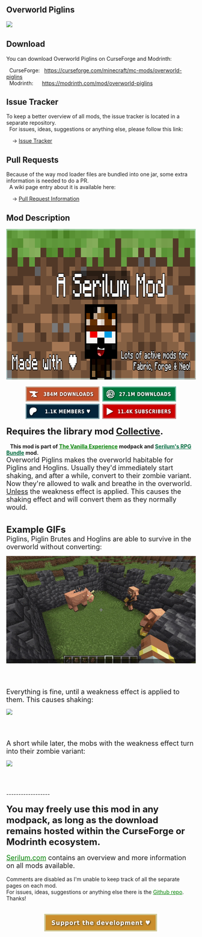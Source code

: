 <h2>Overworld Piglins</h2>

<p><a href="https://github.com/Serilum/Overworld-Piglins"><img src="https://serilum.com/assets/data/logo/overworld-piglins.png"></a></p><h2>Download</h2>

<p>You can download Overworld Piglins on CurseForge and Modrinth:</p><p>&nbsp;&nbsp;CurseForge: &nbsp;&nbsp;<a href="https://curseforge.com/minecraft/mc-mods/overworld-piglins">https://curseforge.com/minecraft/mc-mods/overworld-piglins</a><br>&nbsp;&nbsp;Modrinth: &nbsp;&nbsp;&nbsp;&nbsp;&nbsp;<a href="https://modrinth.com/mod/overworld-piglins">https://modrinth.com/mod/overworld-piglins</a></p>

<h2>Issue Tracker</h2>

<p>To keep a better overview of all mods, the issue tracker is located in a separate repository.<br>&nbsp;&nbsp;For issues, ideas, suggestions or anything else, please follow this link:</p>

<p>&nbsp;&nbsp;&nbsp;&nbsp;-> <a href="https://serilum.com/url/issue-tracker">Issue Tracker</a></p>

<h2>Pull Requests</h2>

<p>Because of the way mod loader files are bundled into one jar, some extra information is needed to do a PR.<br>&nbsp;&nbsp;A wiki page entry about it is available here:</p>

<p>&nbsp;&nbsp;&nbsp;&nbsp;-> <a href="https://serilum.com/url/pull-requests">Pull Request Information</a></p>

<h2>Mod Description</h2>

<p style="text-align:center"><a href="https://serilum.com/" target="_blank" rel="nofollow"><img src="https://github.com/Serilum/.cdn/raw/main/description/header/header.png" alt="" width="838" height="400"></a></p>
<p style="text-align:center"><a href="https://curseforge.com/members/serilum/projects" target="_blank" rel="nofollow"><img src="https://raw.githubusercontent.com/Serilum/.data-workflow/main/badges/svg/curseforge.svg" width="200"></a> <a href="https://modrinth.com/user/Serilum" target="_blank" rel="nofollow"><img src="https://raw.githubusercontent.com/Serilum/.data-workflow/main/badges/svg/modrinth.svg" width="200"></a> <a href="https://patreon.com/serilum" target="_blank" rel="nofollow"><img src="https://raw.githubusercontent.com/Serilum/.data-workflow/main/badges/svg/patreon.svg" width="200"></a> <a href="https://youtube.com/@serilum" target="_blank" rel="nofollow"><img src="https://raw.githubusercontent.com/Serilum/.data-workflow/main/badges/svg/youtube.svg" width="200"></a></p>
<p><strong><span style="font-size:24px">Requires the library mod&nbsp;<a style="font-size:24px" href="https://curseforge.com/minecraft/mc-mods/collective" target="_blank" rel="nofollow">Collective</a>.</span></strong><br><br><strong>&nbsp;&nbsp;&nbsp;This mod is part of <span style="color:#008000"><a style="color:#008000" href="https://curseforge.com/minecraft/modpacks/the-vanilla-experience" target="_blank" rel="nofollow">The Vanilla Experience</a></span> modpack and <span style="color:#006b3f"><a style="color:#006b3f" href="https://curseforge.com/minecraft/mc-mods/serilums-rpg-bundle" target="_blank" rel="nofollow">Serilum's RPG Bundle</a></span> mod.</strong><br><span style="font-size:18px">Overworld Piglins makes the overworld habitable for Piglins and Hoglins. Usually they'd immediately start shaking, and after a while, convert to their zombie variant. Now they're allowed to walk and breathe in the overworld. <span style="text-decoration:underline;font-size:18px">Unless</span> the weakness effect is applied. This causes the shaking effect and will convert them as they normally would.<br></span><br><br><span style="font-size:24px"><strong>Example GIFs</strong></span><br><span style="font-size:18px">Piglins, Piglin Brutes and Hoglins are able to survive in the overworld without converting:</span></p>
<div class="spoiler">
<p><picture><img src="https://github.com/Serilum/.cdn/raw/main/projects/overworld-piglins/a.gif"></picture></p>
</div>
<p>&nbsp;</p>
<p><br><span style="font-size:18px">Everything is fine, until a weakness effect is applied to them. This causes shaking:</span></p>
<div class="spoiler">
<p><picture><img src="https://github.com/Serilum/.cdn/raw/main/projects/overworld-piglins/b.gif"></picture></p>
</div>
<p>&nbsp;</p>
<p><br><span style="font-size:18px">A short while later, the mobs with the weakness effect turn into their zombie variant:</span></p>
<div class="spoiler">
<p><picture><img src="https://github.com/Serilum/.cdn/raw/main/projects/overworld-piglins/c.gif"></picture></p>
</div>
<p>&nbsp;</p>
<p><br>------------------<br><br><span style="font-size:24px"><strong>You may freely use this mod in any modpack, as long as the download remains hosted within the CurseForge or Modrinth ecosystem.</strong></span><br><br><span style="font-size:18px"><a style="font-size:18px;color:#008000" href="https://serilum.com/" rel="nofollow">Serilum.com</a> contains an overview and more information on all mods available.</span><br><br><span style="font-size:14px">Comments are disabled as I'm unable to keep track of all the separate pages on each mod.</span><span style="font-size:14px"><br>For issues, ideas, suggestions or anything else there is the&nbsp;<a style="font-size:14px;color:#008000" href="https://github.com/Serilum/.issue-tracker" rel="nofollow">Github repo</a>. Thanks!</span><span style="font-size:6px"><br><br></span></p>
<p style="text-align:center"><a href="https://serilum.com/donate" rel="nofollow"><img src="https://github.com/Serilum/.cdn/raw/main/description/projects/support.svg" alt="" width="306" height="50"></a></p>